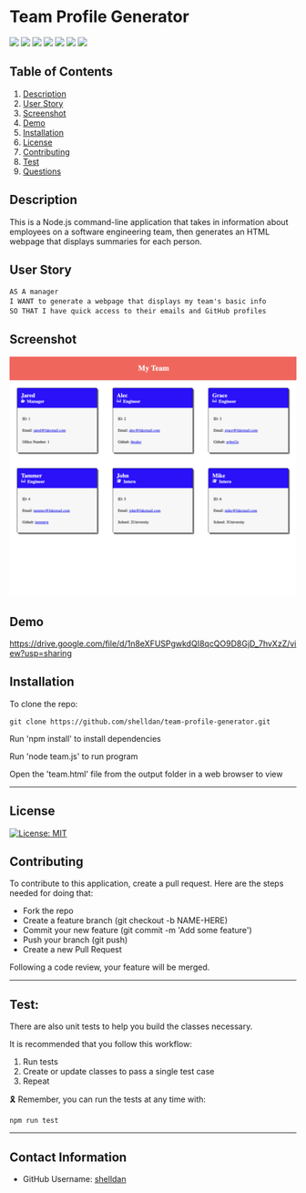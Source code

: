 # Team Profile Generator

<p>
    <img src="https://img.shields.io/badge/-HTML-red" />
    <img src="https://img.shields.io/badge/-CSS-lightgrey" />
    <img src="https://img.shields.io/badge/-JavaScript-purple" />
    <img src="https://img.shields.io/badge/-Node-green" />
    <img src="https://img.shields.io/badge/-OOP-blue" />
    <img src="https://img.shields.io/badge/-npm-yellow" />
    <img src="https://img.shields.io/badge/-Jest-red" />
</p>


## Table of Contents
1. [Description](#description)
2. [User Story](#user-story)
3. [Screenshot](#screenshot)
4. [Demo](#demo)
5. [Installation](#installation)
6. [License](#license)
7. [Contributing](#contributing)
8. [Test](#test)
9. [Questions](#contact-information)

## Description
This is a Node.js command-line application that takes in information about employees on a software engineering team, then generates an HTML webpage that displays summaries for each person.


## User Story
```md
AS A manager
I WANT to generate a webpage that displays my team's basic info
SO THAT I have quick access to their emails and GitHub profiles
```

## Screenshot
![](assets/images/team.png)

## Demo
https://drive.google.com/file/d/1n8eXFUSPgwkdQI8qcQO9D8GjD_7hvXzZ/view?usp=sharing

## Installation
To clone the repo:
```
git clone https://github.com/shelldan/team-profile-generator.git
``` 
Run 'npm install' to install dependencies

Run 'node team.js' to run program

Open the 'team.html' file from the output folder in a web browser to view

---

## License
[![License: MIT](https://img.shields.io/badge/License-MIT-blue.svg)](https://opensource.org/licenses/MIT) 

## Contributing 
To contribute to this application, create a pull request.
Here are the steps needed for doing that:
- Fork the repo
- Create a feature branch (git checkout -b NAME-HERE)
- Commit your new feature (git commit -m 'Add some feature')
- Push your branch (git push)
- Create a new Pull Request

Following a code review, your feature will be merged.

---

## Test:
There are also unit tests to help you build the classes necessary.

It is recommended that you follow this workflow:

1. Run tests
2. Create or update classes to pass a single test case
3. Repeat

🎗 Remember, you can run the tests at any time with:


    npm run test

---

## Contact Information
* GitHub Username: [shelldan](https://github.com/shelldan)




